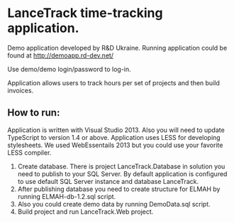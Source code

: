 # LanceTrack time-tracking application.

Demo application developed by R&amp;D Ukraine.
Running application could be found at http://demoapp.rd-dev.net/

Use demo/demo login/password to log-in.

Application allows users to track hours per set of projects and then build invoices.


## How to run:

Application is written with Visual Studio 2013. Also you will need to update TypeScript to version 1.4 or above. Application uses LESS for developing stylesheets. We used WebEssentails 2013 but you could use your favorite LESS compiler.

1. Create database. There is project LanceTrack.Database in solution you need to publish to your SQL Server. By default application is configured to use default SQL Server instance and database LanceTrack. 
2. After publishing database you need to create structure for ELMAH by running ELMAH-db-1.2.sql script.
3. Also you could create demo data by running DemoData.sql script.
4. Build project and run LanceTrack.Web project.
